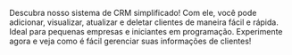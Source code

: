 Descubra nosso sistema de CRM simplificado! Com ele, você pode adicionar, visualizar, atualizar e deletar clientes de maneira fácil e rápida. Ideal para pequenas empresas e iniciantes em programação. Experimente agora e veja como é fácil gerenciar suas informações de clientes!
